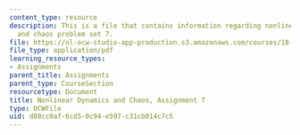 ```yaml
---
content_type: resource
description: This is a file that contains information regarding nonlinear dynamics
  and chaos problem set 7.
file: https://ol-ocw-studio-app-production.s3.amazonaws.com/courses/18-385j-nonlinear-dynamics-and-chaos-fall-2014/d88cc0af6cd50c94e597c31cb014c7c5_MIT18_385JF14_Pset7.pdf
file_type: application/pdf
learning_resource_types:
- Assignments
parent_title: Assignments
parent_type: CourseSection
resourcetype: Document
title: Nonlinear Dynamics and Chaos, Assignment 7
type: OCWFile
uid: d88cc0af-6cd5-0c94-e597-c31cb014c7c5
---
```

